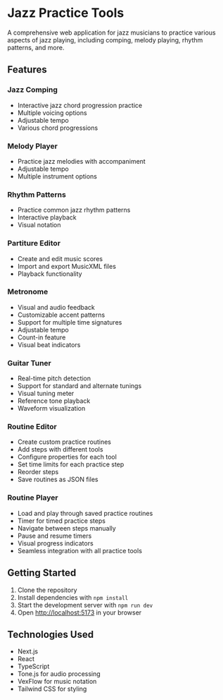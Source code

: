 # Jazz Practice Tools

A comprehensive web application for jazz musicians to practice various aspects of jazz playing, including comping, melody playing, rhythm patterns, and more.

## Features

### Jazz Comping
- Interactive jazz chord progression practice
- Multiple voicing options
- Adjustable tempo
- Various chord progressions

### Melody Player
- Practice jazz melodies with accompaniment
- Adjustable tempo
- Multiple instrument options

### Rhythm Patterns
- Practice common jazz rhythm patterns
- Interactive playback
- Visual notation

### Partiture Editor
- Create and edit music scores
- Import and export MusicXML files
- Playback functionality

### Metronome
- Visual and audio feedback
- Customizable accent patterns
- Support for multiple time signatures
- Adjustable tempo
- Count-in feature
- Visual beat indicators

### Guitar Tuner
- Real-time pitch detection
- Support for standard and alternate tunings
- Visual tuning meter
- Reference tone playback
- Waveform visualization

### Routine Editor
- Create custom practice routines
- Add steps with different tools
- Configure properties for each tool
- Set time limits for each practice step
- Reorder steps
- Save routines as JSON files

### Routine Player
- Load and play through saved practice routines
- Timer for timed practice steps
- Navigate between steps manually
- Pause and resume timers
- Visual progress indicators
- Seamless integration with all practice tools

## Getting Started

1. Clone the repository
2. Install dependencies with `npm install`
3. Start the development server with `npm run dev`
4. Open [http://localhost:5173](http://localhost:5173) in your browser

## Technologies Used

- Next.js
- React
- TypeScript
- Tone.js for audio processing
- VexFlow for music notation
- Tailwind CSS for styling
